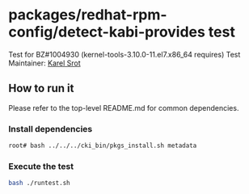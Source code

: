 # packages/redhat-rpm-config/detect-kabi-provides test
Test for BZ#1004930 (kernel-tools-3.10.0-11.el7.x86_64 requires)
Test Maintainer: [Karel Srot](mailto:ksrot@redhat.com)

## How to run it
Please refer to the top-level README.md for common dependencies.

### Install dependencies
```bash
root# bash ../../../cki_bin/pkgs_install.sh metadata
```

### Execute the test
```bash
bash ./runtest.sh
```
